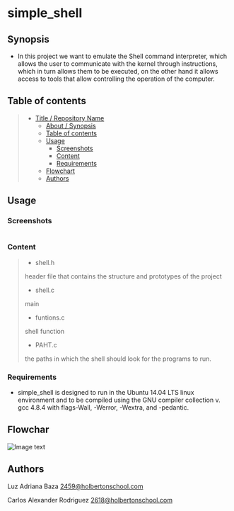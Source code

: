 # simple_shell

## Synopsis

* In this project we want to emulate the Shell command interpreter, which allows the user to communicate with the kernel through instructions, which in turn allows them to be executed, on the other hand it allows access to tools that allow controlling the operation of the computer.

## Table of contents

> * [Title / Repository Name](#title--repository-name)
>   * [About / Synopsis](#about--synopsis)
>   * [Table of contents](#table-of-contents)
>   * [Usage](#usage)
>     * [Screenshots](#screenshots)
>     * [Content](#content)
>     * [Requirements](#requirements)
>   * [Flowchart](#Flowchart)
>   * [Authors](#Authors)



## Usage

### Screenshots
```

```
### Content

>   * shell.h
>
>header file that contains the structure and prototypes of the project
>   * shell.c
>
>main
>   * funtions.c
>
>shell function
>
> * PAHT.c
>
> the paths in which the shell should look for the programs to run.


### Requirements

* simple_shell is designed to run in the Ubuntu 14.04 LTS linux environment and to be compiled using the GNU compiler collection v. gcc 4.8.4 with flags-Wall, -Werror, -Wextra, and -pedantic.

## Flowchar

![Image text](https://user-images.githubusercontent.com/71143825/114813344-8dc37c80-9d77-11eb-97bf-aad309dcedbd.jpg)


## Authors

Luz Adriana Baza <2459@holbertonschool.com>

Carlos Alexander Rodriguez <2618@holbertonschool.com>
